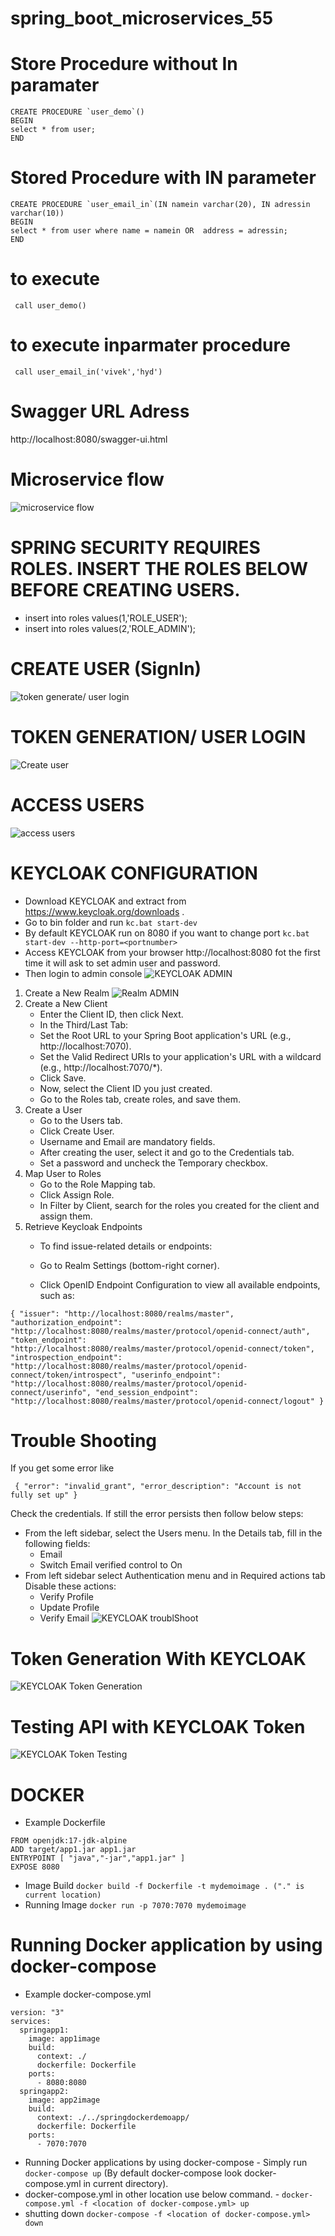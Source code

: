 # spring_boot_microservices_55

# Store Procedure without In paramater
```
CREATE PROCEDURE `user_demo`()
BEGIN 
select * from user; 
END
```

# Stored Procedure with IN parameter
```
CREATE PROCEDURE `user_email_in`(IN namein varchar(20), IN adressin varchar(10))
BEGIN
select * from user where name = namein OR  address = adressin;
END
```

# to execute 
``` call user_demo()```

# to execute inparmater procedure

``` call user_email_in('vivek','hyd')```

# Swagger URL Adress
http://localhost:8080/swagger-ui.html

# Microservice flow
![microservice flow ](https://github.com/HarshaPrimeTrainings/spring_boot_microservices_55/blob/main/micoservice%20flow.png)

# SPRING SECURITY REQUIRES ROLES. INSERT THE ROLES BELOW BEFORE CREATING USERS.
- insert into roles values(1,'ROLE_USER');
- insert into roles values(2,'ROLE_ADMIN');

# CREATE USER (SignIn)
![token generate/ user login ](https://github.com/HarshaPrimeTrainings/spring_boot_microservices_55/blob/main/usercreate.png)


# TOKEN GENERATION/ USER LOGIN
![Create user ](https://github.com/HarshaPrimeTrainings/spring_boot_microservices_55/blob/main/tokengenerate.png)

# ACCESS USERS
![access users ](https://github.com/HarshaPrimeTrainings/spring_boot_microservices_55/blob/main/accesusers.png)

# KEYCLOAK CONFIGURATION
- Download KEYCLOAK and extract from https://www.keycloak.org/downloads .
- Go to bin folder and run `kc.bat start-dev`
- By default KEYCLOAK run on 8080 if you want to change port `kc.bat start-dev --http-port=<portnumber>`
- Access KEYCLOAK from your browser http://localhost:8080 fot the first time it will ask to set admin user and password.
- Then login to admin console
![KEYCLOAK ADMIN ](https://github.com/HarshaPrimeTrainings/spring_boot_microservices_55/blob/main/keycloakadmin.PNG)
1. Create a New Realm
![Realm ADMIN ](https://github.com/HarshaPrimeTrainings/spring_boot_microservices_55/blob/main/realm.PNG)
2. Create a New Client
	- Enter the Client ID, then click Next.
	- In the Third/Last Tab:
	- Set the Root URL to your Spring Boot application's URL (e.g., http://localhost:7070).
	- Set the Valid Redirect URIs to your application's URL with a wildcard (e.g., http://localhost:7070/*).
	- Click Save.
	- Now, select the Client ID you just created.
	- Go to the Roles tab, create roles, and save them.
3. Create a User
	- Go to the Users tab.
	- Click Create User.
	- Username and Email are mandatory fields.
	- After creating the user, select it and go to the Credentials tab.
	- Set a password and uncheck the Temporary checkbox.
4. Map User to Roles
	- Go to the Role Mapping tab.
	- Click Assign Role.
	- In Filter by Client, search for the roles you created for the client and assign them.
5. Retrieve Keycloak Endpoints
	- To find issue-related details or endpoints:

	- Go to Realm Settings (bottom-right corner).
	- Click OpenID Endpoint Configuration to view all available endpoints, such as:

 ``
 {
  "issuer": "http://localhost:8080/realms/master",
  "authorization_endpoint": "http://localhost:8080/realms/master/protocol/openid-connect/auth",
  "token_endpoint": "http://localhost:8080/realms/master/protocol/openid-connect/token",
  "introspection_endpoint": "http://localhost:8080/realms/master/protocol/openid-connect/token/introspect",
  "userinfo_endpoint": "http://localhost:8080/realms/master/protocol/openid-connect/userinfo",
  "end_session_endpoint": "http://localhost:8080/realms/master/protocol/openid-connect/logout"
} 
``
# Trouble Shooting
If you get some error like

`` 
{
    "error": "invalid_grant",
    "error_description": "Account is not fully set up"
}
``

Check the credentials. If still the error persists then follow below steps:
- From the left sidebar, select the Users menu. In the Details tab, fill in the following fields:
	- Email
	- Switch Email verified control to On
- From left sidebar select Authentication menu and in Required actions tab Disable these actions:
	- Verify Profile
	- Update Profile
	- Verify Email
![KEYCLOAK troublShoot ](https://github.com/HarshaPrimeTrainings/spring_boot_microservices_55/blob/main/keycloaktroubleshoot.jpg)

# Token Generation With KEYCLOAK
![KEYCLOAK Token Generation ](https://github.com/HarshaPrimeTrainings/spring_boot_microservices_55/blob/main/keycloaktoken.PNG)
# Testing API with KEYCLOAK Token
![KEYCLOAK Token Testing ](https://github.com/HarshaPrimeTrainings/spring_boot_microservices_55/blob/main/endpointacces.PNG)

# DOCKER
- Example Dockerfile
```
FROM openjdk:17-jdk-alpine
ADD target/app1.jar app1.jar
ENTRYPOINT [ "java","-jar","app1.jar" ]
EXPOSE 8080
```
- Image Build
`docker build -f Dockerfile -t mydemoimage . ("." is current location)`
- Running Image
`docker run -p 7070:7070 mydemoimage`

# Running Docker application by using docker-compose
- Example docker-compose.yml
```
version: "3"
services:
  springapp1:
    image: app1image
    build:
      context: ./
      dockerfile: Dockerfile
    ports:
      - 8080:8080
  springapp2:
    image: app2image
    build:
      context: ./../springdockerdemoapp/
      dockerfile: Dockerfile
    ports:
      - 7070:7070
```
- Running Docker applications by using docker-compose
		- Simply run `docker-compose up` (By default docker-compose look docker-compose.yml in current directory).
- docker-compose.yml in other location use below command.
		- `docker-compose.yml -f <location of docker-compose.yml> up`
- shutting down `docker-compose -f <location of docker-compose.yml> down`